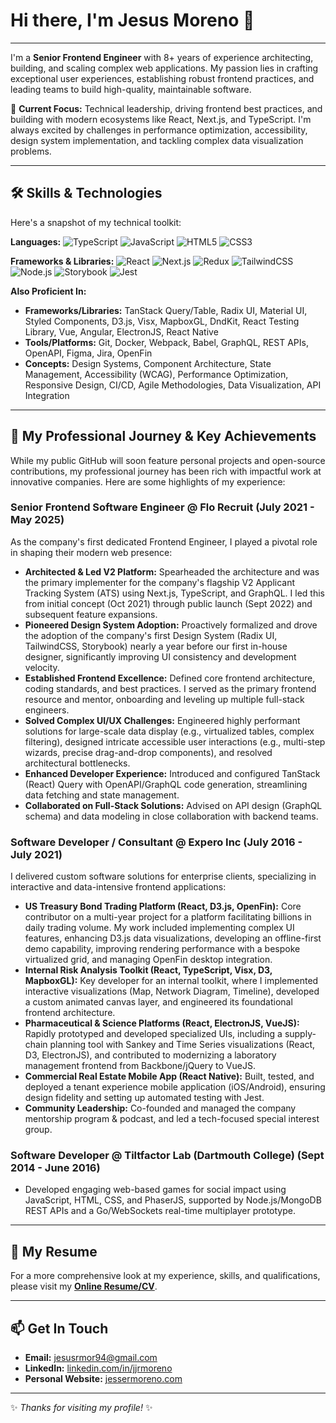 # Hi there, I'm Jesus Moreno 👋



---

I'm a **Senior Frontend Engineer** with 8+ years of experience architecting, building, and scaling complex web applications. My passion lies in crafting exceptional user experiences, establishing robust frontend practices, and leading teams to build high-quality, maintainable software.

🚀 **Current Focus:** Technical leadership, driving frontend best practices, and building with modern ecosystems like React, Next.js, and TypeScript. I'm always excited by challenges in performance optimization, accessibility, design system implementation, and tackling complex data visualization problems.

---

## 🛠️ Skills & Technologies

Here's a snapshot of my technical toolkit:

**Languages:**
![TypeScript](https://img.shields.io/badge/TypeScript-007ACC?style=for-the-badge&logo=typescript&logoColor=white)
![JavaScript](https://img.shields.io/badge/JavaScript-F7DF1E?style=for-the-badge&logo=javascript&logoColor=black)
![HTML5](https://img.shields.io/badge/HTML5-E34F26?style=for-the-badge&logo=html5&logoColor=white)
![CSS3](https://img.shields.io/badge/CSS3-1572B6?style=for-the-badge&logo=css3&logoColor=white)

**Frameworks & Libraries:**
![React](https://img.shields.io/badge/React-20232A?style=for-the-badge&logo=react&logoColor=61DAFB)
![Next.js](https://img.shields.io/badge/Next.js-000000?style=for-the-badge&logo=nextdotjs&logoColor=white)
![Redux](https://img.shields.io/badge/Redux-593D88?style=for-the-badge&logo=redux&logoColor=white)
![TailwindCSS](https://img.shields.io/badge/Tailwind_CSS-38B2AC?style=for-the-badge&logo=tailwind-css&logoColor=white)
![Node.js](https://img.shields.io/badge/Node.js-43853D?style=for-the-badge&logo=node.js&logoColor=white)
![Storybook](https://img.shields.io/badge/Storybook-FF4785?style=for-the-badge&logo=storybook&logoColor=white)
![Jest](https://img.shields.io/badge/Jest-C21325?style=for-the-badge&logo=jest&logoColor=white)

**Also Proficient In:**
*   **Frameworks/Libraries:** TanStack Query/Table, Radix UI, Material UI, Styled Components, D3.js, Visx, MapboxGL, DndKit, React Testing Library, Vue, Angular, ElectronJS, React Native
*   **Tools/Platforms:** Git, Docker, Webpack, Babel, GraphQL, REST APIs, OpenAPI, Figma, Jira, OpenFin
*   **Concepts:** Design Systems, Component Architecture, State Management, Accessibility (WCAG), Performance Optimization, Responsive Design, CI/CD, Agile Methodologies, Data Visualization, API Integration

---

## 🚀 My Professional Journey & Key Achievements

While my public GitHub will soon feature personal projects and open-source contributions, my professional journey has been rich with impactful work at innovative companies. Here are some highlights of my experience:

### Senior Frontend Software Engineer @ Flo Recruit (July 2021 - May 2025)
As the company's first dedicated Frontend Engineer, I played a pivotal role in shaping their modern web presence:
*   **Architected & Led V2 Platform:** Spearheaded the architecture and was the primary implementer for the company's flagship V2 Applicant Tracking System (ATS) using Next.js, TypeScript, and GraphQL. I led this from initial concept (Oct 2021) through public launch (Sept 2022) and subsequent feature expansions.
*   **Pioneered Design System Adoption:** Proactively formalized and drove the adoption of the company's first Design System (Radix UI, TailwindCSS, Storybook) nearly a year before our first in-house designer, significantly improving UI consistency and development velocity.
*   **Established Frontend Excellence:** Defined core frontend architecture, coding standards, and best practices. I served as the primary frontend resource and mentor, onboarding and leveling up multiple full-stack engineers.
*   **Solved Complex UI/UX Challenges:** Engineered highly performant solutions for large-scale data display (e.g., virtualized tables, complex filtering), designed intricate accessible user interactions (e.g., multi-step wizards, precise drag-and-drop components), and resolved architectural bottlenecks.
*   **Enhanced Developer Experience:** Introduced and configured TanStack (React) Query with OpenAPI/GraphQL code generation, streamlining data fetching and state management.
*   **Collaborated on Full-Stack Solutions:** Advised on API design (GraphQL schema) and data modeling in close collaboration with backend teams.

### Software Developer / Consultant @ Expero Inc (July 2016 - July 2021)
I delivered custom software solutions for enterprise clients, specializing in interactive and data-intensive frontend applications:
*   **US Treasury Bond Trading Platform (React, D3.js, OpenFin):** Core contributor on a multi-year project for a platform facilitating billions in daily trading volume. My work included implementing complex UI features, enhancing D3.js data visualizations, developing an offline-first demo capability, improving rendering performance with a bespoke virtualized grid, and managing OpenFin desktop integration.
*   **Internal Risk Analysis Toolkit (React, TypeScript, Visx, D3, MapboxGL):** Key developer for an internal toolkit, where I implemented interactive visualizations (Map, Network Diagram, Timeline), developed a custom animated canvas layer, and engineered its foundational frontend architecture.
*   **Pharmaceutical & Science Platforms (React, ElectronJS, VueJS):** Rapidly prototyped and developed specialized UIs, including a supply-chain planning tool with Sankey and Time Series visualizations (React, D3, ElectronJS), and contributed to modernizing a laboratory management frontend from Backbone/jQuery to VueJS.
*   **Commercial Real Estate Mobile App (React Native):** Built, tested, and deployed a tenant experience mobile application (iOS/Android), ensuring design fidelity and setting up automated testing with Jest.
*   **Community Leadership:** Co-founded and managed the company mentorship program & podcast, and led a tech-focused special interest group.

### Software Developer @ Tiltfactor Lab (Dartmouth College) (Sept 2014 - June 2016)
*   Developed engaging web-based games for social impact using JavaScript, HTML, CSS, and PhaserJS, supported by Node.js/MongoDB REST APIs and a Go/WebSockets real-time multiplayer prototype.

---

## 📄 My Resume

For a more comprehensive look at my experience, skills, and qualifications, please visit my [**Online Resume/CV**](https://jessermoreno.com/).

---

## 📫 Get In Touch

*   **Email:** [jesusrmor94@gmail.com](mailto:jesusrmor94@gmail.com)
*   **LinkedIn:** [linkedin.com/in/jjrmoreno](https://www.linkedin.com/in/jjrmoreno/)
*   **Personal Website:** [jessermoreno.com](https://jessermoreno.com/)

---
✨ _Thanks for visiting my profile!_ ✨
